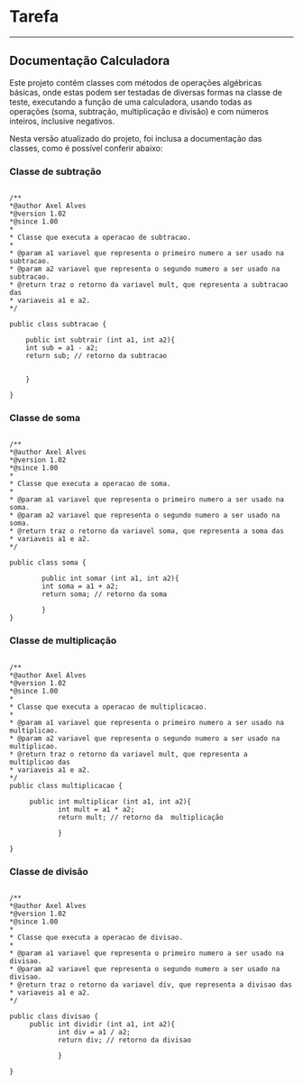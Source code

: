 # Tarefa
----------------------------------------------

## Documentação Calculadora
Este projeto contém classes com métodos de operações algébricas básicas, onde estas podem ser testadas de diversas formas na classe de teste, executando a função de uma calculadora, usando todas as operações (soma, subtração, multiplicação e divisão) e com números inteiros, inclusive negativos.

Nesta versão atualizado do projeto, foi inclusa a documentação das classes, como é possível conferir abaixo: 


### Classe de subtração
```

/**
*@author Axel Alves
*@version 1.02
*@since 1.00
*
* Classe que executa a operacao de subtracao.
* 
* @param a1 variavel que representa o primeiro numero a ser usado na subtracao.
* @param a2 variavel que representa o segundo numero a ser usado na subtracao.
* @return traz o retorno da variavel mult, que representa a subtracao das 
* variaveis a1 e a2.
*/

public class subtracao {
	
    public int subtrair (int a1, int a2){
    int sub = a1 - a2;
    return sub; // retorno da subtracao
   
    
    }

}

```

### Classe de soma
```

/**
*@author Axel Alves
*@version 1.02
*@since 1.00
*
* Classe que executa a operacao de soma.
* 
* @param a1 variavel que representa o primeiro numero a ser usado na soma.
* @param a2 variavel que representa o segundo numero a ser usado na soma.
* @return traz o retorno da variavel soma, que representa a soma das 
* variaveis a1 e a2.
*/

public class soma {
	    
	    public int somar (int a1, int a2){
	    int soma = a1 + a2;
	    return soma; // retorno da soma
	    
	    }
}

```

### Classe de multiplicação
```

/**
*@author Axel Alves
*@version 1.02
*@since 1.00
*
* Classe que executa a operacao de multiplicacao.
* 
* @param a1 variavel que representa o primeiro numero a ser usado na multiplicao.
* @param a2 variavel que representa o segundo numero a ser usado na multiplicao.
* @return traz o retorno da variavel mult, que representa a multiplicao das 
* variaveis a1 e a2.
*/
public class multiplicacao {
	
	 public int multiplicar (int a1, int a2){
		    int mult = a1 * a2;
		    return mult; // retorno da  multiplicação
		    
		    }

}

```

### Classe de divisão
```

/**
*@author Axel Alves
*@version 1.02
*@since 1.00
*
* Classe que executa a operacao de divisao.
* 
* @param a1 variavel que representa o primeiro numero a ser usado na divisao.
* @param a2 variavel que representa o segundo numero a ser usado na divisao.
* @return traz o retorno da variavel div, que representa a divisao das 
* variaveis a1 e a2.
*/

public class divisao {
	 public int dividir (int a1, int a2){
		    int div = a1 / a2;
		    return div; // retorno da divisao
		    
		    }

}

```





